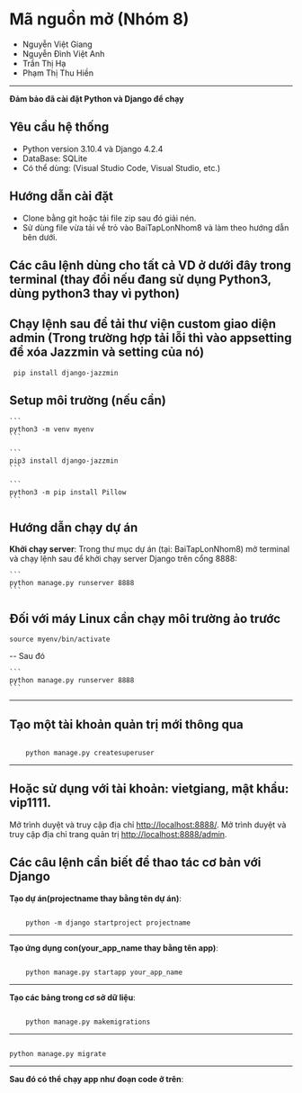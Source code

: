 # Mã nguồn mở (Nhóm 8)

- Nguyễn Việt Giang
- Nguyễn Đình Việt Anh
- Trần Thị Hạ
- Phạm Thị Thu Hiền

---

**Đảm bảo đã cài đặt Python và Django để chạy**

## Yêu cầu hệ thống

- Python version 3.10.4 và Django 4.2.4
- DataBase: SQLite
- Có thể dùng: (Visual Studio Code, Visual Studio, etc.)

## Hướng dẫn cài đặt

- Clone bằng git hoặc tải file zip sau đó giải nén.
- Sử dùng file vừa tải về trỏ vào BaiTapLonNhom8 và làm theo hướng dẫn bên dưới.

## Các câu lệnh dùng cho tất cả VD ở dưới đây trong terminal (thay đổi nếu đang sử dụng Python3, dùng python3 thay vì python)

## Chạy lệnh sau để tải thư viện custom giao diện admin (Trong trường hợp tải lỗi thì vào appsetting để xóa Jazzmin và setting của nó)

```
 pip install django-jazzmin
```

## Setup môi trường (nếu cần)

    ```
    python3 -m venv myenv
    ```

    ```
    pip3 install django-jazzmin
    ```

    ```
    python3 -m pip install Pillow
    ```

## Hướng dẫn chạy dự án

**Khởi chạy server**: Trong thư mục dự án (tại: BaiTapLonNhom8) mở terminal và chạy lệnh sau để khởi chạy server Django trên cổng 8888:

    ```
    python manage.py runserver 8888
    ```

## Đối với máy Linux cần chạy môi trường ảo trước

```
source myenv/bin/activate
```

-- Sau đó

    ```
    python manage.py runserver 8888
    ```

---

## Tạo một tài khoản quản trị mới thông qua

```

    python manage.py createsuperuser

```

---

## Hoặc sử dụng với tài khoản: vietgiang, mật khẩu: vip1111.

Mở trình duyệt và truy cập địa chỉ [http://localhost:8888/](http://localhost:8888/).
Mở trình duyệt và truy cập địa chỉ trang quản trị [http://localhost:8888/admin](http://localhost:8888/admin).

## Các câu lệnh cần biết để thao tác cơ bản với Django

**Tạo dự án(projectname thay bằng tên dự án)**:

```

    python -m django startproject projectname

```

---

**Tạo ứng dụng con(your_app_name thay bằng tên app)**:

```

    python manage.py startapp your_app_name

```

---

**Tạo các bảng trong cơ sở dữ liệu**:

```

    python manage.py makemigrations

```

---

```

python manage.py migrate

```

---

**Sau đó có thể chạy app như đoạn code ở trên**:

```

```
